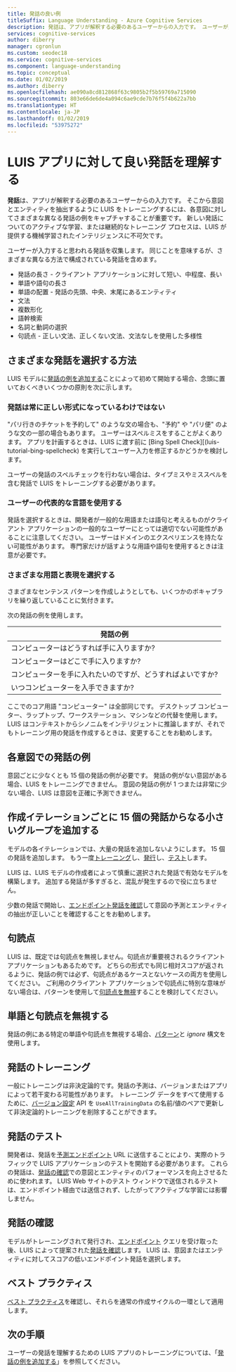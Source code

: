 ```yaml
---
title: 発話の良い例
titleSuffix: Language Understanding - Azure Cognitive Services
description: 発話は、アプリが解釈する必要のあるユーザーからの入力です。 ユーザーが入力すると思われる語句を収集します。 同じことを意味しますが、異なる単語の長さと単語の配置で構成されている発話を含めるようにします。
services: cognitive-services
author: diberry
manager: cgronlun
ms.custom: seodec18
ms.service: cognitive-services
ms.component: language-understanding
ms.topic: conceptual
ms.date: 01/02/2019
ms.author: diberry
ms.openlocfilehash: ae090a8cd812868f63c9805b2f5b59769a715090
ms.sourcegitcommit: 803e66de6de4a094c6ae9cde7b76f5f4b622a7bb
ms.translationtype: HT
ms.contentlocale: ja-JP
ms.lasthandoff: 01/02/2019
ms.locfileid: "53975272"
---
```

# <a name="understand-what-good-utterances-are-for-your-luis-app"></a>LUIS アプリに対して良い発話を理解する

**発話**は、アプリが解釈する必要のあるユーザーからの入力です。 そこから意図とエンティティを抽出するように LUIS をトレーニングするには、各意図に対してさまざまな異なる発話の例をキャプチャすることが重要です。 新しい発話についてのアクティブな学習、または継続的なトレーニング プロセスは、LUIS が提供する機械学習されたインテリジェンスに不可欠です。

ユーザーが入力すると思われる発話を収集します。 同じことを意味するが、さまざまな異なる方法で構成されている発話を含めます。

* 発話の長さ - クライアント アプリケーションに対して短い、中程度、長い
* 単語や語句の長さ 
* 単語の配置 - 発話の先頭、中央、末尾にあるエンティティ
* 文法 
* 複数形化
* 語幹検索
* 名詞と動詞の選択
* 句読点 - 正しい文法、正しくない文法、文法なしを使用した多様性

## <a name="how-to-choose-varied-utterances"></a>さまざまな発話を選択する方法

LUIS モデルに[発話の例を追加する](luis-how-to-add-example-utterances.md)ことによって初めて開始する場合、念頭に置いておくべきいくつかの原則を次に示します。

### <a name="utterances-arent-always-well-formed"></a>発話は常に正しい形式になっているわけではない

"パリ行きのチケットを予約して" のような文の場合も、"予約" や "パリ便" のような文の一部の場合もあります。  ユーザーはスペルミスをすることがよくあります。 アプリを計画するときは、LUIS に渡す前に [Bing Spell Check][(luis-tutorial-bing-spellcheck) を実行してユーザー入力を修正するかどうかを検討します。 

ユーザーの発話のスペルチェックを行わない場合は、タイプミスやミススペルを含む発話で LUIS をトレーニングする必要があります。

### <a name="use-the-representative-language-of-the-user"></a>ユーザーの代表的な言語を使用する

発話を選択するときは、開発者が一般的な用語または語句と考えるものがクライアント アプリケーションの一般的なユーザーにとっては適切でない可能性があることに注意してください。 ユーザーはドメインのエクスペリエンスを持たない可能性があります。 専門家だけが話すような用語や語句を使用するときは注意が必要です。

### <a name="choose-varied-terminology-as-well-as-phrasing"></a>さまざまな用語と表現を選択する

さまざまなセンテンス パターンを作成しようとしても、いくつかのボキャブラリを繰り返していることに気付きます。

次の発話の例を使用します。

|発話の例|
|--|
|コンピューターはどうすれば手に入りますか?|
|コンピューターはどこで手に入りますか?|
|コンピューターを手に入れたいのですが、どうすればよいですか?|
|いつコンピューターを入手できますか?| 

ここでのコア用語 "コンピューター" は全部同じです。 デスクトップ コンピューター、ラップトップ、ワークステーション、マシンなどの代替を使用します。 LUIS はコンテキストからシノニムをインテリジェントに推論しますが、それでもトレーニング用の発話を作成するときは、変更することをお勧めします。

## <a name="example-utterances-in-each-intent"></a>各意図での発話の例

意図ごとに少なくとも 15 個の発話の例が必要です。 発話の例がない意図がある場合、LUIS をトレーニングできません。 意図の発話の例が 1 つまたは非常に少ない場合、LUIS は意図を正確に予測できません。 

## <a name="add-small-groups-of-15-utterances-for-each-authoring-iteration"></a>作成イテレーションごとに 15 個の発話からなる小さいグループを追加する

モデルの各イテレーションでは、大量の発話を追加しないようにします。 15 個の発話を追加します。 もう一度[トレーニング](luis-how-to-train.md)し、[発行](luis-how-to-publish-app.md)し、[テスト](luis-interactive-test.md)します。  

LUIS は、LUIS モデルの作成者によって慎重に選択された発話で有効なモデルを構築します。 追加する発話が多すぎると、混乱が発生するので役に立ちません。  

少数の発話で開始し、[エンドポイント発話を確認](luis-how-to-review-endoint-utt.md)して意図の予測とエンティティの抽出が正しいことを確認することをお勧めします。

## <a name="punctuation-marks"></a>句読点

LUIS は、既定では句読点を無視しません。句読点が重要視されるクライアント アプリケーションもあるためです。 どちらの形式でも同じ相対スコアが返されるように、発話の例では必ず、句読点があるケースとないケースの両方を使用してください。 ご利用のクライアント アプリケーションで句読点に特別な意味がない場合は、パターンを使用して[句読点を無視](#ignoring-words-and-punctuation)することを検討してください。 

## <a name="ignoring-words-and-punctuation"></a>単語と句読点を無視する

発話の例にある特定の単語や句読点を無視する場合、[パターン](luis-concept-patterns.md#pattern-syntax)と _ignore_ 構文を使用します。 

## <a name="training-utterances"></a>発話のトレーニング

一般にトレーニングは非決定論的です。発話の予測は、バージョンまたはアプリによって若干変わる可能性があります。 トレーニング データをすべて使用するために、[バージョン設定](https://westus.dev.cognitive.microsoft.com/docs/services/5890b47c39e2bb17b84a55ff/operations/versions-update-application-version-settings) API を `UseAllTrainingData` の名前/値のペアで更新して非決定論的トレーニングを削除することができます。

## <a name="testing-utterances"></a>発話のテスト 

開発者は、発話を[予測エンドポイント](luis-how-to-manage-keys.md) URL に送信することにより、実際のトラフィックで LUIS アプリケーションのテストを開始する必要があります。 これらの発話は、[発話の確認](luis-how-to-review-endoint-utt.md)での意図とエンティティのパフォーマンスを向上させるために使われます。 LUIS Web サイトのテスト ウィンドウで送信されるテストは、エンドポイント経由では送信されず、したがってアクティブな学習には影響しません。 

## <a name="review-utterances"></a>発話の確認

モデルがトレーニングされて発行され、[エンドポイント](luis-glossary.md#endpoint) クエリを受け取った後、LUIS によって提案された[発話を確認](luis-how-to-review-endoint-utt.md)します。 LUIS は、意図またはエンティティに対してスコアの低いエンドポイント発話を選択します。 

## <a name="best-practices"></a>ベスト プラクティス

[ベスト プラクティス](luis-concept-best-practices.md)を確認し、それらを通常の作成サイクルの一環として適用します。

## <a name="next-steps"></a>次の手順
ユーザーの発話を理解するための LUIS アプリのトレーニングについては、「[発話の例を追加する](luis-how-to-add-example-utterances.md)」を参照してください。

